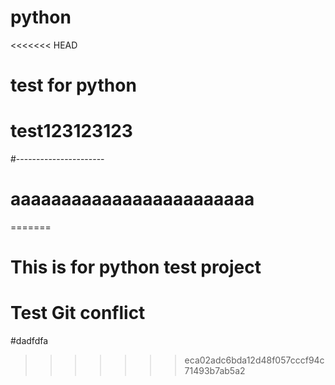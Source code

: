 # python
<<<<<<< HEAD
# test for python
# test123123123
#----------------------
# aaaaaaaaaaaaaaaaaaaaaaaa
=======
# This is for python test project
# Test Git conflict
#dadfdfa
>>>>>>> eca02adc6bda12d48f057cccf94c71493b7ab5a2
